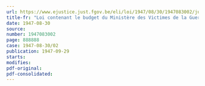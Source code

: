 ```yaml
---
url: https://www.ejustice.just.fgov.be/eli/loi/1947/08/30/1947083002/justel
title-fr: "Loi contenant le budget du Ministère des Victimes de la Guerre pour l'exercice 1946"
date: 1947-08-30
source:
number: 1947083002
page: 888888
case: 1947-08-30/02
publication: 1947-09-29
starts:
modifies:
pdf-original:
pdf-consolidated:
---
```



